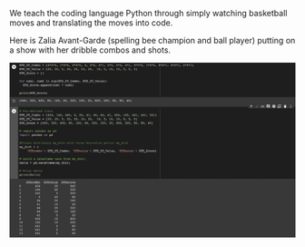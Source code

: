 We teach the coding language Python through simply watching basketball moves and translating the moves into code. 

Here is Zalia Avant-Garde (spelling bee champion and ball player) putting on a show with her dribble combos and shots. 

![](https://github.com/rashadwest/rashadwest.github.io/blob/master/_posts/Coding_Moves.png?raw=true)
